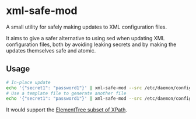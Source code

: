 # xml-safe-mod

A small utility for safely making updates to XML configuration files.

It aims to give a safer alternative to using sed when updating XML configuration files, both by avoiding leaking secrets and by making the updates themselves safe and atomic.

## Usage

```sh
# In-place update
echo '{"secret1": "password1"}' | xml-safe-mod --src /etc/daemon/config.xml --in-place --set secret1 ./xpath/expression
# Use a template file to generate another file
echo '{"secret1": "password1"}' | xml-safe-mod --src /etc/daemon/config.xml.in --dest /etc/daemon/config.xml --owner daemon --group daemon --perms 600 --set secret1 ./xpath/expression
```

It would support the [ElementTree subset of XPath](https://docs.python.org/3/library/xml.etree.elementtree.html#supported-xpath-syntax).
